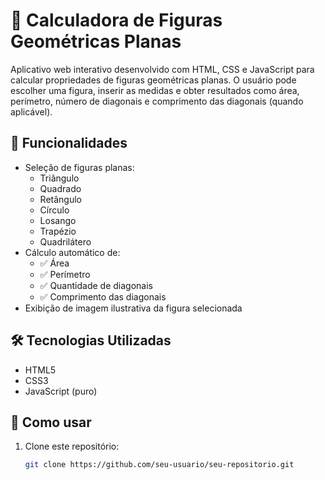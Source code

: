 # 🧮 Calculadora de Figuras Geométricas Planas

Aplicativo web interativo desenvolvido com HTML, CSS e JavaScript para calcular propriedades de figuras geométricas planas. O usuário pode escolher uma figura, inserir as medidas e obter resultados como área, perímetro, número de diagonais e comprimento das diagonais (quando aplicável).

## 🔷 Funcionalidades

- Seleção de figuras planas:
  - Triângulo
  - Quadrado
  - Retângulo
  - Círculo
  - Losango
  - Trapézio
  - Quadrilátero
- Cálculo automático de:
  - ✅ Área
  - ✅ Perímetro
  - ✅ Quantidade de diagonais
  - ✅ Comprimento das diagonais
- Exibição de imagem ilustrativa da figura selecionada

## 🛠 Tecnologias Utilizadas

- HTML5
- CSS3
- JavaScript (puro)

## 🚀 Como usar

1. Clone este repositório:
   ```bash
   git clone https://github.com/seu-usuario/seu-repositorio.git
